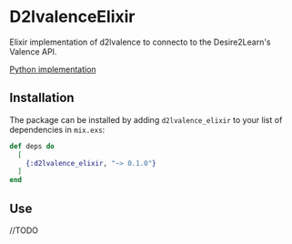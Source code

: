 # D2lvalenceElixir

Elixir implementation of d2lvalence to connecto to the Desire2Learn's Valence API.

[Python implementation](https://github.com/Brightspace/valence-sdk-python)

## Installation

The package can be installed by adding `d2lvalence_elixir` to your list of dependencies in `mix.exs`:

```elixir
def deps do
  [
    {:d2lvalence_elixir, "~> 0.1.0"}
  ]
end
```

## Use

//TODO
